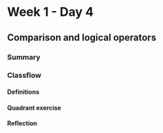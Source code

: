 # Week 1 - Day 4
## Comparison and logical operators

### Summary

### Classflow

#### Definitions

#### Quadrant exercise

#### Reflection
